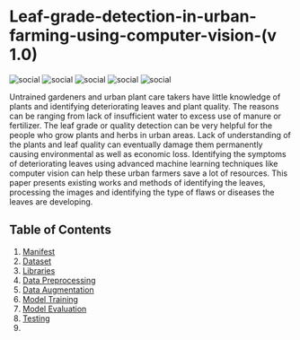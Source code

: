 # Leaf-grade-detection-in-urban-farming-using-computer-vision-(v 1.0)
![social](https://img.shields.io/github/followers/mushtaqmahboob?style=social)  ![social](https://img.shields.io/twitter/follow/mushtaqakram?style=social)  ![social](https://img.shields.io/github/repo-size/mushtaqmahboob/Leaf-grade-detection-in-urban-farming-using-computer-vision)  ![social](https://img.shields.io/github/issues/mushtaqmahboob/Leaf-grade-detection-in-urban-farming-using-computer-vision)  ![social](https://img.shields.io/github/forks/mushtaqmahboob/Leaf-grade-detection-in-urban-farming-using-computer-vision)

Untrained gardeners and urban plant care takers have little knowledge of plants and identifying deteriorating leaves and plant quality. The reasons can be ranging from lack of insufficient water to excess use of manure or fertilizer. The leaf grade or quality detection can be very helpful for the people who grow plants and herbs in urban areas. Lack of understanding of the plants and leaf quality can eventually damage them permanently causing environmental as well as economic loss. Identifying the symptoms of deteriorating leaves using advanced machine learning techniques like computer vision can help these urban farmers save a lot of resources. This paper presents existing works and methods of identifying the leaves, processing the images and identifying the type of flaws or diseases the leaves are developing.

## Table of Contents

1. [Manifest](#manifest)
2. [Dataset](#style-examples)
3. [Libraries](#embedding-code)
4. [Data Preprocessing](embedding-links)
5. [Data Augmentation](#embedding-images)
6. [Model Training](#lists-in-markdown)
7. [Model Evaluation](#necessary-things-for-a-readme)
8. [Testing](#)
9.

